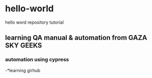 # hello-world
hello word repository tutorial  


## learning QA manual & automation from GAZA SKY GEEKS


### automation using cypress

-*learning girhub
